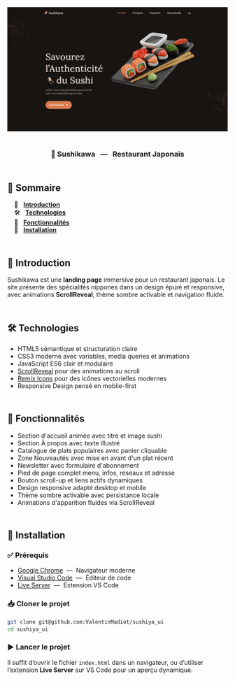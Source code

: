 <div align="center">
    <a href="https://sushiya-vm.netlify.app/" target="_blank">
      <img src=".docs/preview.png" alt="Aperçu du projet">
    </a>
    </br>
    </br>
  <h3 align="center">🍣 Sushikawa &nbsp; — &nbsp; Restaurant Japonais</h3>
</div>

## <br /> 📌 Sommaire

&nbsp;&nbsp;&nbsp; 🎨 &nbsp; [**Introduction**](#introduction)<br />
&nbsp;&nbsp;&nbsp; 🛠️ &nbsp; [**Technologies**](#technologies)<br />
&nbsp;&nbsp;&nbsp; 🎯 &nbsp; [**Fonctionnalités**](#fonctionnalités)<br />
&nbsp;&nbsp;&nbsp; 🚀 &nbsp; [**Installation**](#installation)<br />

## <br /> <a name="introduction">🎨 Introduction</a>

Sushikawa est une **landing page** immersive pour un restaurant japonais. Le site présente des spécialités nippones dans un design épuré et responsive, avec animations **ScrollReveal**, thème sombre activable et navigation fluide.

## <br /> <a name="technologies">🛠️ Technologies</a>

- HTML5 sémantique et structuration claire
- CSS3 moderne avec variables, media queries et animations
- JavaScript ES6 clair et modulaire
- [ScrollReveal](https://scrollrevealjs.org/) pour des animations au scroll
- [Remix Icons](https://remixicon.com/) pour des icônes vectorielles modernes
- Responsive Design pensé en mobile-first

## <br /> <a name="fonctionnalités">🎯 Fonctionnalités</a>

- Section d'accueil animée avec titre et image sushi
- Section À propos avec texte illustré
- Catalogue de plats populaires avec panier cliquable
- Zone Nouveautés avec mise en avant d'un plat récent
- Newsletter avec formulaire d'abonnement
- Pied de page complet menu, infos, réseaux et adresse
- Bouton scroll-up et liens actifs dynamiques
- Design responsive adapté desktop et mobile
- Thème sombre activable avec persistance locale
- Animations d'apparition fluides via ScrollReveal

## <br /> <a name="installation">🚀 Installation</a>

### ✅ Prérequis

- [Google Chrome](https://www.google.com/) &nbsp;—&nbsp; Navigateur moderne
- [Visual Studio Code](https://code.visualstudio.com/) &nbsp;—&nbsp; Éditeur de code
- [Live Server](https://marketplace.visualstudio.com/items?itemName=ritwickdey.LiveServer) &nbsp;—&nbsp; Extension VS Code

### 📥 Cloner le projet

```bash
git clone git@github.com:ValentinMadiot/sushiya_ui
cd sushiya_ui
```

### ▶️ Lancer le projet

Il suffit d’ouvrir le fichier `index.html` dans un navigateur, ou d’utiliser l’extension **Live Server** sur VS Code pour un aperçu dynamique.
